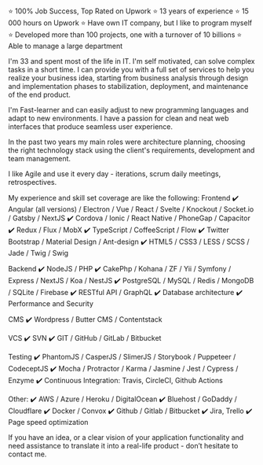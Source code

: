 ⭐  100% Job Success, Top Rated on Upwork
⭐  13 years of experience
⭐  15 000 hours on Upwork
⭐  Have own IT company, but I like to program myself
⭐  Developed more than 100 projects, one with a turnover of 10 billions
⭐  Able to manage a large department

I'm 33 and spent most of the life in IT. I'm self motivated, can solve complex tasks in a short time. I can provide you with a full set of services to help you realize your business idea, starting from business analysis through design and implementation phases to stabilization, deployment, and maintenance of the end product.

I'm Fast-learner and can easily adjust to new programming languages and adapt to new environments. I have a passion for clean and neat web interfaces that produce seamless user experience.

In the past two years my main roles were architecture planning, choosing the right technology stack using the client's requirements, development and team management. 

I like Agile and use it every day - iterations, scrum daily meetings, retrospectives. 

My experience and skill set coverage are like the following:
Frontend
✔️  Angular (all versions) / Electron / Vue / React / Svelte / Knockout / Socket.io / Gatsby / NextJS
✔️ Cordova / Ionic / React Native / PhoneGap / Сapacitor
✔️ Redux / Flux / MobX
✔️ TypeScript / CoffeeScript / Flow
✔️ Twitter Bootstrap / Material Design / Ant-design
✔️ HTML5 / CSS3 / LESS / SCSS / Jade / Twig / Swig

Backend
✔️ NodeJS / PHP
✔️ CakePhp / Kohana / ZF / Yii / Symfony / Express / NextJS / Koa / NestJS
✔️ PostgreSQL / MySQL / Redis / MongoDB / SQLite / Firebase
✔️ RESTful API / GraphQL
✔️ Database architecture
✔️ Performance and Security

CMS
✔️ Wordpress / Butter CMS / Contentstack

VCS
✔️ SVN 
✔️ GIT / GitHub / GitLab / Bitbucket

Testing
✔️ PhantomJS / CasperJS / SlimerJS / Storybook / Puppeteer / CodeceptJS
✔️ Mocha / Protractor / Karma / Jasmine / Jest / Cypress / Enzyme
✔️ Continuous Integration: Travis, CircleCI, Github Actions

Other:
✔️ AWS / Azure / Heroku / DigitalOcean
✔️ Bluehost / GoDaddy / Cloudflare
✔️ Docker / Convox
✔️ Github / Gitlab / Bitbucket
✔️ Jira, Trello
✔️ Page speed optimization

If you have an idea, or a clear vision of your application functionality and need assistance to translate it into a real-life product - don’t hesitate to contact me.

